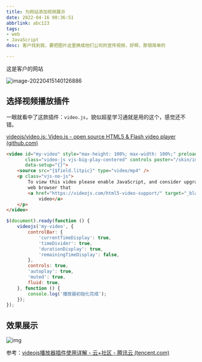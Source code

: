 ```yaml
---
title: 为网站添加视频展示
date: 2022-04-16 08:36:51
abbrlink: abc123
tags:
- web
- JavaScript
desc: 客户找到我，要把图片这里换成他们公司的宣传视频，好啊，那很简单的

---
```






这是客户的网站

![image-20220415140126886](为网站添加视频展示/image-20220415140126886.png)

## 选择视频播放插件

一眼就看中了这款插件：`video.js`，貌似超星学习通就是用的这个，感觉还不错。

[videojs/video.js: Video.js - open source HTML5 & Flash video player (github.com)](https://github.com/videojs/video.js)



```html
<video id="my-video" style="max-height: 100%; max-width: 100%;" preload="auto"
       class="video-js vjs-big-play-centered" controls poster="/skin/images/poster.png"
       data-setup="{}">
    <source src="{$field.litpic}" type="video/mp4" />
    <p class="vjs-no-js">
        To view this video please enable JavaScript, and consider upgrading to a
        web browser that
        <a href="https://videojs.com/html5-video-support/" target="_blank">supports HTML5
            video</a>
    </p>
</video>
```

```javascript
$(document).ready(function () {
    videojs('my-video', {
        controlBar: {
            'currentTimeDisplay': true,
            'timeDivider': true,
            'durationDisplay': true,
            'remainingTimeDisplay': false,
        },
        controls: true,
        'autoplay': true,
        'muted': true,
        fluid: true,
    }, function () {
        console.log('播放器初始化完成');
    });
});

```





## 效果展示

![img](为网站添加视频展示/G49JT0WJ4VE17UC.png)

参考：[videojs播放器插件使用详解 - 云+社区 - 腾讯云 (tencent.com)](https://cloud.tencent.com/developer/article/1615717?from=15425)
